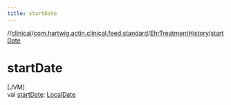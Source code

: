 ```yaml
---
title: startDate
---
```

//[clinical](../../../index.html)/[com.hartwig.actin.clinical.feed.standard](../index.html)/[EhrTreatmentHistory](index.html)/[startDate](start-date.html)



# startDate



[JVM]\
val [startDate](start-date.html): [LocalDate](https://docs.oracle.com/javase/8/docs/api/java/time/LocalDate.html)




